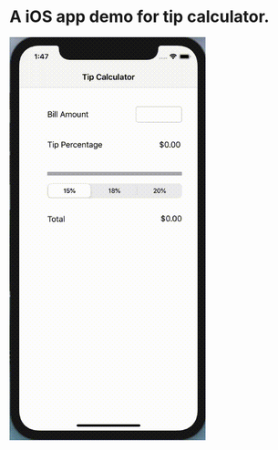 # A iOS app demo for tip calculator.

![Tipper iOS App Animation](https://github.com/LINNI2017/iOS_Development/blob/master/Tipper/usage_animation.gif)
